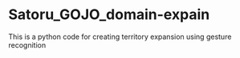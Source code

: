 # Satoru_GOJO_domain-expain
This is a python code for creating territory expansion using gesture recognition
